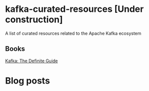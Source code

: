 # kafka-curated-resources [Under construction]

A list of curated resources related to the Apache Kafka ecosystem

## Books

[Kafka: The Definite Guide](https://www.confluent.io/wp-content/uploads/confluent-kafka-definitive-guide-complete.pdf)



# Blog posts
